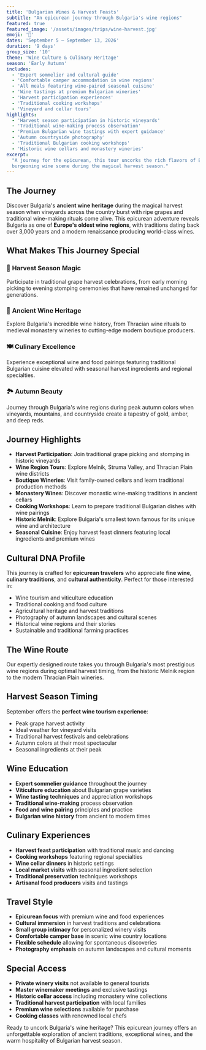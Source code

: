 ```yaml
---
title: 'Bulgarian Wines & Harvest Feasts'
subtitle: "An epicurean journey through Bulgaria's wine regions"
featured: true
featured_image: '/assets/images/trips/wine-harvest.jpg'
emoji: '🍇'
dates: 'September 5 – September 13, 2026'
duration: '9 days'
group_size: '10'
theme: 'Wine Culture & Culinary Heritage'
season: 'Early Autumn'
includes:
  - 'Expert sommelier and cultural guide'
  - 'Comfortable camper accommodation in wine regions'
  - 'All meals featuring wine-paired seasonal cuisine'
  - 'Wine tastings at premium Bulgarian wineries'
  - 'Harvest participation experiences'
  - 'Traditional cooking workshops'
  - 'Vineyard and cellar tours'
highlights:
  - 'Harvest season participation in historic vineyards'
  - 'Traditional wine-making process observation'
  - 'Premium Bulgarian wine tastings with expert guidance'
  - 'Autumn countryside photography'
  - 'Traditional Bulgarian cooking workshops'
  - 'Historic wine cellars and monastery wineries'
excerpt:
  "A journey for the epicurean, this tour uncorks the rich flavors of Bulgaria's
  burgeoning wine scene during the magical harvest season."
---
```


## The Journey

Discover Bulgaria's **ancient wine heritage** during the magical harvest season
when vineyards across the country burst with ripe grapes and traditional
wine-making rituals come alive. This epicurean adventure reveals Bulgaria as one
of **Europe's oldest wine regions**, with traditions dating back over 3,000
years and a modern renaissance producing world-class wines.

## What Makes This Journey Special

### 🍇 **Harvest Season Magic**

Participate in traditional grape harvest celebrations, from early morning
picking to evening stomping ceremonies that have remained unchanged for
generations.

### 🍷 **Ancient Wine Heritage**

Explore Bulgaria's incredible wine history, from Thracian wine rituals to
medieval monastery wineries to cutting-edge modern boutique producers.

### 🍽️ **Culinary Excellence**

Experience exceptional wine and food pairings featuring traditional Bulgarian
cuisine elevated with seasonal harvest ingredients and regional specialties.

### 🏞️ **Autumn Beauty**

Journey through Bulgaria's wine regions during peak autumn colors when
vineyards, mountains, and countryside create a tapestry of gold, amber, and deep
reds.

## Journey Highlights

- **Harvest Participation**: Join traditional grape picking and stomping in
  historic vineyards
- **Wine Region Tours**: Explore Melnik, Struma Valley, and Thracian Plain wine
  districts
- **Boutique Wineries**: Visit family-owned cellars and learn traditional
  production methods
- **Monastery Wines**: Discover monastic wine-making traditions in ancient
  cellars
- **Cooking Workshops**: Learn to prepare traditional Bulgarian dishes with wine
  pairings
- **Historic Melnik**: Explore Bulgaria's smallest town famous for its unique
  wine and architecture
- **Seasonal Cuisine**: Enjoy harvest feast dinners featuring local ingredients
  and premium wines

## Cultural DNA Profile

This journey is crafted for **epicurean travelers** who appreciate **fine
wine**, **culinary traditions**, and **cultural authenticity**. Perfect for
those interested in:

- Wine tourism and viticulture education
- Traditional cooking and food culture
- Agricultural heritage and harvest traditions
- Photography of autumn landscapes and cultural scenes
- Historical wine regions and their stories
- Sustainable and traditional farming practices

## The Wine Route

Our expertly designed route takes you through Bulgaria's most prestigious wine
regions during optimal harvest timing, from the historic Melnik region to the
modern Thracian Plain wineries.

## Harvest Season Timing

September offers the **perfect wine tourism experience**:

- Peak grape harvest activity
- Ideal weather for vineyard visits
- Traditional harvest festivals and celebrations
- Autumn colors at their most spectacular
- Seasonal ingredients at their peak

## Wine Education

- **Expert sommelier guidance** throughout the journey
- **Viticulture education** about Bulgarian grape varieties
- **Wine tasting techniques** and appreciation workshops
- **Traditional wine-making** process observation
- **Food and wine pairing** principles and practice
- **Bulgarian wine history** from ancient to modern times

## Culinary Experiences

- **Harvest feast participation** with traditional music and dancing
- **Cooking workshops** featuring regional specialties
- **Wine cellar dinners** in historic settings
- **Local market visits** with seasonal ingredient selection
- **Traditional preservation** techniques workshops
- **Artisanal food producers** visits and tastings

## Travel Style

- **Epicurean focus** with premium wine and food experiences
- **Cultural immersion** in harvest traditions and celebrations
- **Small group intimacy** for personalized winery visits
- **Comfortable camper base** in scenic wine country locations
- **Flexible schedule** allowing for spontaneous discoveries
- **Photography emphasis** on autumn landscapes and cultural moments

## Special Access

- **Private winery visits** not available to general tourists
- **Master winemaker meetings** and exclusive tastings
- **Historic cellar access** including monastery wine collections
- **Traditional harvest participation** with local families
- **Premium wine selections** available for purchase
- **Cooking classes** with renowned local chefs

Ready to uncork Bulgaria's wine heritage? This epicurean journey offers an
unforgettable exploration of ancient traditions, exceptional wines, and the warm
hospitality of Bulgarian harvest season.
